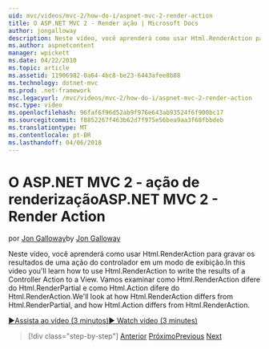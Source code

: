 ```yaml
---
uid: mvc/videos/mvc-2/how-do-i/aspnet-mvc-2-render-action
title: O ASP.NET MVC 2 - Render ação | Microsoft Docs
author: jongalloway
description: Neste vídeo, você aprenderá como usar Html.RenderAction para gravar os resultados de uma ação do controlador em um modo de exibição. Vamos examinar como Html.RenderAction difere fr...
ms.author: aspnetcontent
manager: wpickett
ms.date: 04/22/2010
ms.topic: article
ms.assetid: 11906982-0a64-4bc8-be23-6443afee8b88
ms.technology: dotnet-mvc
ms.prod: .net-framework
msc.legacyurl: /mvc/videos/mvc-2/how-do-i/aspnet-mvc-2-render-action
msc.type: video
ms.openlocfilehash: 96faf6f96d52ab9f976e643ab93524f6f900bc17
ms.sourcegitcommit: f8852267f463b62d7f975e56bea9aa3f68fbbdeb
ms.translationtype: MT
ms.contentlocale: pt-BR
ms.lasthandoff: 04/06/2018
---
```

<a name="aspnet-mvc-2---render-action"></a><span data-ttu-id="957cc-104">O ASP.NET MVC 2 - ação de renderização</span><span class="sxs-lookup"><span data-stu-id="957cc-104">ASP.NET MVC 2 - Render Action</span></span>
====================
<span data-ttu-id="957cc-105">por [Jon Galloway](https://github.com/jongalloway)</span><span class="sxs-lookup"><span data-stu-id="957cc-105">by [Jon Galloway](https://github.com/jongalloway)</span></span>

<span data-ttu-id="957cc-106">Neste vídeo, você aprenderá como usar Html.RenderAction para gravar os resultados de uma ação do controlador em um modo de exibição.</span><span class="sxs-lookup"><span data-stu-id="957cc-106">In this video you'll learn how to use Html.RenderAction to write the results of a Controller Action to a View.</span></span> <span data-ttu-id="957cc-107">Vamos examinar como Html.RenderAction difere do Html.RenderPartial e como Html.Action difere do Html.RenderAction.</span><span class="sxs-lookup"><span data-stu-id="957cc-107">We'll look at how Html.RenderAction differs from Html.RenderPartial, and how Html.Action differs from Html.RenderAction.</span></span>

[<span data-ttu-id="957cc-108">&#9654;Assista ao vídeo (3 minutos)</span><span class="sxs-lookup"><span data-stu-id="957cc-108">&#9654; Watch video (3 minutes)</span></span>](https://channel9.msdn.com/Blogs/ASP-NET-Site-Videos/aspnet-mvc-2-render-action)

> [!div class="step-by-step"]
> <span data-ttu-id="957cc-109">[Anterior](aspnet-mvc-2-areas.md)
> [Próximo](5-minute-introduction-to-aspnet-mvc.md)</span><span class="sxs-lookup"><span data-stu-id="957cc-109">[Previous](aspnet-mvc-2-areas.md)
[Next](5-minute-introduction-to-aspnet-mvc.md)</span></span>
